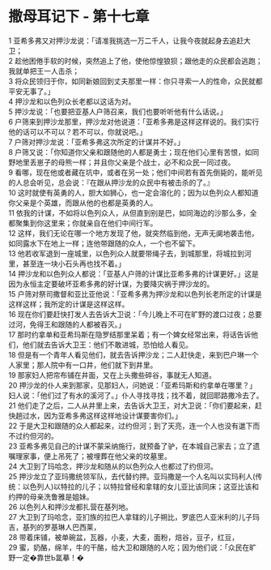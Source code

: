 # 撒母耳记下 - 第十七章
  
 1 亚希多弗又对押沙龙说：「请准我挑选一万二千人，让我今夜就起身去追赶大卫；  
 2 趁他困倦手软的时候，突然追上了他，使他惊惶狼狈；跟他走的众民都会逃跑；我就单把王一人击杀；  
 3 将众民领归于你，如同新娘回到丈夫那里一样：你只寻索一人的性命，众民就都平安无事了。」  
 4 押沙龙和以色列众长老都以这话为对。  
 5 押沙龙说：「也要把亚基人户筛召来，我们也要听听他有什么话说。」  
 6 户筛来到押沙龙那里，押沙龙对他说道：「亚希多弗是这样这样说的。我们实行他的话可以不可以？若不可以，你就说吧。」  
 7 户筛对押沙龙说：「亚希多弗这次所定的计谋并不好。」  
 8 户筛又说：「你知道你父亲和跟随他的人都是勇士；现在他们心里有苦恨，如同野地里丢崽子的母熊一样；并且你父亲是个战士，必不和众民一同过夜。  
 9 看哪，现在他或者藏在坑中，或者在另一处；他们中间若有首先倒毙的，能听见的人总会听见，总会说：『在跟从押沙龙的众民中有被击杀的了。』  
 10 这时就使有英勇的人，胆大如狮心，也一定会溶化的；因为以色列众人都知道你父亲是个英雄，而跟从他的也都是英勇的人。  
 11 依我的计谋，不如将以色列众人，从但直到别是巴，如同海边的沙那么多，全都聚集到你这里来；你就亲自在他们中间行军。  
 12 这样，我们无论在哪一个地方发现了他，就突然临到他，无声无阒地袭击他，如同露水下在地上一样；连他带跟随的众人，一个也不留下。  
 13 他若收军退到一座城里，以色列众人就要带绳子去，到城那里，将城拉到河里，甚至连一块小石头再也找不着。」  
 14 押沙龙和以色列众人都说：「亚基人户筛的计谋比亚希多弗的计谋更好。」这是因为永恒主定要破坏亚希多弗的好计谋，为要降灾祸于押沙龙的。  
 15 户筛对祭司撒督和亚比亚他说：「亚希多弗为押沙龙和以色列长老所定的计谋是这样这样；我所定的计谋是这样这样。  
 16 现在你们要赶快打发人去告诉大卫说：「今儿晚上不可在旷野的渡口过夜；总要过河，免得王和跟随的人都被吞灭。」  
 17 那时约拿单和亚希玛斯在隐罗结那里呆着；有一个婢女经常出来，将话告诉他们，他们就去告诉大卫王：他们不敢进城，恐怕给人看见。  
 18 但是有一个青年人看见他们，就去告诉押沙龙；二人赶快走，来到巴户琳一个人家里；那人院中有一口井，他们就下到井里。  
 19 那家妇人把帘布铺在井面，又在上头撒些碎谷，事就无人知道。  
 20 押沙龙的仆人来到那家，见那妇人，问她说：「亚希玛斯和约拿单在哪里？」妇人说：「他们过了有水的溪河了。」仆人寻找寻找；找不着，就回耶路撒冷去了。  
 21 他们走了之后，二人从井里上来，去告诉大卫王，对大卫说：「你们要起来，赶快趟过水，因为亚希多弗这样这样地设计谋要害你们。」  
 22 于是大卫和跟随的众人都起来，过约但河；到了天亮，连一个人也没有邋下而不过约但河的。  
 23 亚希多弗见自己的计谋不蒙采纳施行，就预备了驴，在本城自己家去；立了遗嘱理家事，便上吊死了；被埋葬在他父亲的坟墓里。  
 24 大卫到了玛哈念，押沙龙和随从的以色列众人也都过了约但河。  
 25 押沙龙立了亚玛撒统领军队，去代替约押。亚玛撒是一个人名叫以实玛利人(传统：以色列人)以特拉的儿子；以特拉曾经和拿辖的女儿亚比该同床；这亚比该和约押的母亲洗鲁雅是姐妹。  
 26 以色列人和押沙龙都扎营在基列地。  
 27 大卫到了玛哈念，亚扪族的拉巴人拿辖的儿子朔比，罗底巴人亚米利的儿子玛吉，基列的罗基琳人巴西莱，  
 28 带着床铺，被单碗盆，瓦器，小麦，大麦，面粉，焙谷，豆子，红豆，  
 29 蜜，奶酪，绵羊，牛的干酪，给大卫和跟随的人吃；因为他们说：「众民在旷野一定�靠世Ь氲摹！�